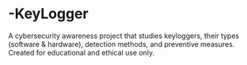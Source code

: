 # -KeyLogger
A cybersecurity awareness project that studies keyloggers, their types (software &amp; hardware), detection methods, and preventive measures. Created for educational and ethical use only.

